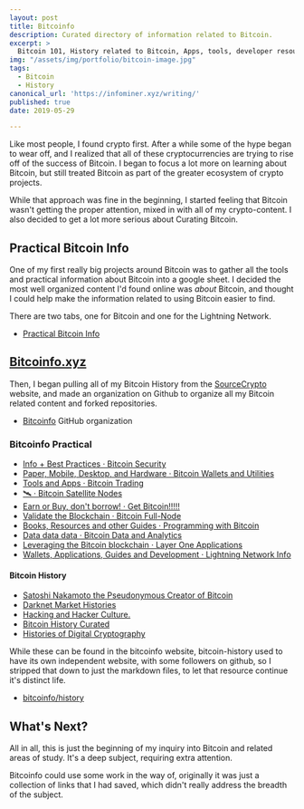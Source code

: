 ```yaml
---
layout: post
title: Bitcoinfo
description: Curated directory of information related to Bitcoin.
excerpt: >
  Bitcoin 101, History related to Bitcoin, Apps, tools, developer resources, and lightning network info.
img: "/assets/img/portfolio/bitcoin-image.jpg"
tags: 
  - Bitcoin
  - History
canonical_url: 'https://infominer.xyz/writing/'
published: true
date: 2019-05-29

---
```


Like most people, I found crypto first. After a while some of the hype began to wear off, and I realized that all of these cryptocurrencies are trying to rise off of the success of Bitcoin. I began to focus a lot more on learning about Bitcoin, but still treated Bitcoin as part of the greater ecosystem of crypto projects. 

While that approach was fine in the beginning, I started feeling that Bitcoin wasn't getting the proper attention, mixed in with all of my crypto-content. I also decided to get a lot more serious about Curating Bitcoin.

## Practical Bitcoin Info

One of my first really big projects around Bitcoin was to gather all the tools and practical information about Bitcoin into a google sheet. I decided the most well organized content I'd found online was *about* Bitcoin, and thought I could help make the information related to using Bitcoin easier to find. 

There are two tabs, one for Bitcoin and one for the Lightning Network.

* [Practical Bitcoin Info](https://docs.google.com/spreadsheets/d/1Z3Ofa4P8097VWV70Z_bMqIMladngvm-Ck24ot9TDNmw/edit#gid=0)

## [Bitcoinfo.xyz](https://bitcoinfo.xyz/)

Then, I began pulling all of my Bitcoin History from the [SourceCrypto](https://sourcecrypto.pub) website, and made an organization on Github to organize all my Bitcoin related content and forked repositories.

* [Bitcoinfo](https://github.com/bitcoinfo/) GitHub organization

### Bitcoinfo Practical 

- [Info + Best Practices · Bitcoin Security](https://bitcoinfo.xyz/info/security/)
- [Paper, Mobile, Desktop, and Hardware · Bitcoin Wallets and Utilities](https://bitcoinfo.xyz/layer-1/wallets-utilities/)
- [Tools and Apps · Bitcoin Trading](https://bitcoinfo.xyz/practical/trading/)
- [🛰️ · Bitcoin Satellite Nodes](https://bitcoinfo.xyz/practical/satellite/)
- [Earn or Buy, don't borrow! · Get Bitcoin!!!!!](https://bitcoinfo.xyz/practical/get-bitcoin/)
- [Validate the Blockchain · Bitcoin Full-Node](https://bitcoinfo.xyz/layer-1/full-node/)
- [Books, Resources and other Guides · Programming with Bitcoin](https://bitcoinfo.xyz/practical/development/)
- [Data data data · Bitcoin Data and Analytics](https://bitcoinfo.xyz/practical/data-analytics/)
- [Leveraging the Bitcoin blockchain · Layer One Applications](https://bitcoinfo.xyz/layer-1/applications/)
- [Wallets, Applications, Guides and Development · Lightning Network Info](https://bitcoinfo.xyz/layer-2/lightning/practical/)


#### Bitcoin History

- [Satoshi Nakamoto the Pseudonymous Creator of Bitcoin](https://bitcoinfo.xyz/satoshi-nakamoto/)
- [Darknet Market Histories](https://bitcoinfo.xyz/history/darknet-markets/)
- [Hacking and Hacker Culture.](https://bitcoinfo.xyz/history/early-internet/hacker-culture/)
- [Bitcoin History Curated](https://bitcoinfo.xyz/history/bitcoin/)
- [Histories of Digital Cryptography](https://bitcoinfo.xyz/history/cryptography/)

While these can be found in the bitcoinfo website, bitcoin-history used to have its own independent website, with some followers on github, so I stripped that down to just the markdown files, to let that resource continue it's distinct life.

* [bitcoinfo/history](https://github.com/bitcoinfo/history)

## What's Next?

All in all, this is just the beginning of my inquiry into Bitcoin and related areas of study. It's a deep subject, requiring extra attention.

Bitcoinfo could use some work in the way of, originally it was just a collection of links that I had saved, which didn't really address the breadth of the subject.

